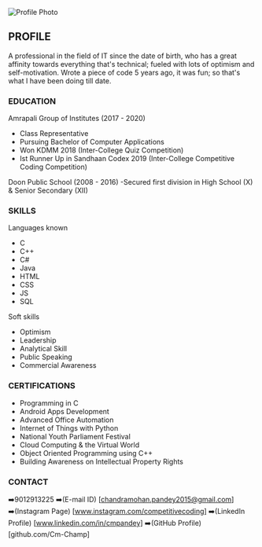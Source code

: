 ![Profile Photo]()

## PROFILE

A professional in the field of IT since the date of birth, who has a great affinity towards everything that's technical; fueled with lots of optimism and self-motivation. Wrote a piece of code 5 years ago, it was fun; so that's what I have been doing till date.

### EDUCATION

Amrapali Group of Institutes (2017 - 2020)
- Class Representative
- Pursuing Bachelor of Computer Applications
- Won KDMM 2018 (Inter-College Quiz Competition)
- Ist Runner Up in Sandhaan Codex 2019 (Inter-College Competitive Coding Competition)

Doon Public School (2008 - 2016)
-Secured first division in High School (X) & Senior Secondary (XII)

### SKILLS

Languages known
- C
- C++
- C#
- Java
- HTML
- CSS
- JS
- SQL

Soft skills
- Optimism
- Leadership
- Analytical Skill
- Public Speaking
- Commercial Awareness

### CERTIFICATIONS

- Programming in C
- Android Apps Development
- Advanced Office Automation
- Internet of Things with Python
- National Youth Parliament Festival
- Cloud Computing & the Virtual World
- Object Oriented Programming using C++
- Building Awareness on Intellectual Property Rights

### CONTACT

:arrow_right:9012913225
:arrow_right:(E-mail ID) [chandramohan.pandey2015@gmail.com]
:arrow_right:(Instagram Page) [www.instagram.com/competitivecoding]
:arrow_right:(LinkedIn Profile) [www.linkedin.com/in/cmpandey]
:arrow_right:(GitHub Profile) [github.com/Cm-Champ]

